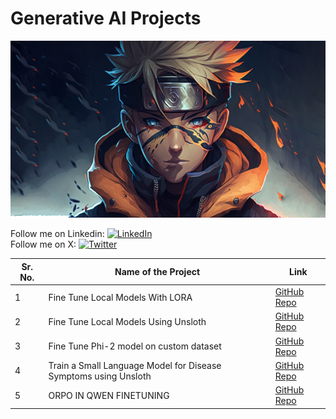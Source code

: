 # Generative AI Projects
![alt text](image.png)

Follow me on Linkedin: [![LinkedIn](https://img.shields.io/badge/LinkedIn-0A66C2?style=for-the-badge&logo=linkedin&logoColor=white)](https://www.linkedin.com/in/nelliparthi-ajith-233803262)\
Follow me on X: [![Twitter](https://img.shields.io/badge/Twitter-1DA1F2?style=for-the-badge&logo=twitter&logoColor=white)](https://x.com/Ajith532542840)

| Sr. No. | Name of the Project      | Link                                      |
| ------- | ----------------------- | ----------------------------------------- |
| 1       | Fine Tune Local Models With LORA     | [GitHub Repo](https://github.com/Ajith-Kumar-Nelliparthi/Fine-Tuning-Local-Models_With-LORA.git) |
| 2       | Fine Tune Local Models Using Unsloth     | [GitHub Repo](https://github.com/Ajith-Kumar-Nelliparthi/Unsloth-FineTuning.git) |
| 3       | Fine Tune Phi-2 model on custom dataset     | [GitHub Repo](https://github.com/Ajith-Kumar-Nelliparthi/Phi-2-FineTuning.git) |
| 4       | Train a Small Language Model for Disease Symptoms using Unsloth     | [GitHub Repo](https://github.com/Ajith-Kumar-Nelliparthi/Train-a-Small-Language-Model-for-Disease-Symptoms-using-Unsloth.git) |
| 5       | ORPO IN QWEN FINETUNING     | [GitHub Repo](https://github.com/Ajith-Kumar-Nelliparthi/ORPO-IN-QWEN-FINETUNING.git) |

<!-- Add more projects below as you complete them -->